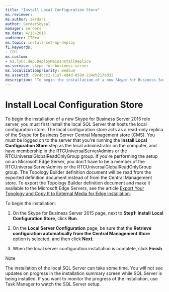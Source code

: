 ```yaml
---
title: "Install Local Configuration Store"
ms.reviewer: 
ms.author: serdars
author: SerdarSoysal
manager: serdars
ms.date: 4/13/2015
audience: ITPro
ms.topic: install-set-up-deploy
f1.keywords:
- CSH
ms.custom:
- ms.lync.dep.DeployMainInstallReplica
ms.service: skype-for-business-server
ms.localizationpriority: medium
ms.assetid: d9c4bcc2-11a7-4d4d-858d-224db217ad32
description: "To begin the installation of a new Skype for Business Server 2015 role server, you must first install the local SQL Server that hosts the local configuration store. The local configuration store acts as a read-only replica of the Skype for Business Server Central Management store (CMS). You must be logged on to the server that you're running the Install Local Configuration Store step as the local administrator on the computer, and have membership in the RTCUniversalServerAdmins or the RTCUniversalGlobalReadOnlyGroup group. If you're performing the setup on an Microsoft Edge Server, you don't have to be a member of the RTCUniversalServerAdmins or the RTCUniversalGlobalReadOnlyGroup group. The Topology Builder definition document is read from the exported definition document instead of from the Central Management store. To export the Topology Builder definition document and make it available to the Microsoft Edge Servers, see the article Export Your Topology and Copy It to External Media for Edge Installation."
---
```


# Install Local Configuration Store

To begin the installation of a new Skype for Business Server 2015 role server, you must first install the local SQL Server that hosts the local configuration store. The local configuration store acts as a read-only replica of the Skype for Business Server Central Management store (CMS). You must be logged on to the server that you're running the **Install Local Configuration Store** step as the local administrator on the computer, and have membership in the RTCUniversalServerAdmins or the RTCUniversalGlobalReadOnlyGroup group. If you're performing the setup on an Microsoft Edge Server, you don't have to be a member of the RTCUniversalServerAdmins or the RTCUniversalGlobalReadOnlyGroup group. The Topology Builder definition document will be read from the exported definition document instead of from the Central Management store. To export the Topology Builder definition document and make it available to the Microsoft Edge Servers, see the article [Export Your Topology and Copy It to External Media for Edge Installation](/previous-versions/office/lync-server-2013/lync-server-2013-export-your-topology-and-copy-it-to-external-media-for-edge-installation).

To begin the installation:

1. On the Skype for Business Server 2015 page, next to **Step1: Install Local Configuration Store**, click **Run**.

2. On the **Local Server Configuration** page, be sure that the **Retrieve configuration automatically from the Central Management Store** option is selected, and then click **Next**.

3. When the local server configuration installation is complete, click **Finish**.

> [!NOTE]
> The installation of the local SQL Server can take some time. You will not see updates on progress in the installation summary screen while SQL Server is being installed. If you want to monitor the progress of the installation, use Task Manager to watch the SQL Server setup.
